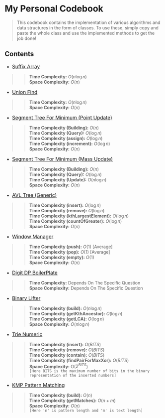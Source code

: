 # My Personal Codebook
> This codebook contains the implementation of various algorithms and data structures in the form of classes. To use these, simply copy and paste the whole class and use the implemented methods to get the job done!

## Contents

- <font size="3"> [Suffix Array](Suffix_Array.txt) </font>
>> **Time Complexity:** $O(n\log{n})$<br />
>> **Space Complexity:** $O(n)$

- <font size="3"> [Union Find](Union_Find.txt) </font>
>> **Time Complexity:** $O(n\log{n})$<br />
>> **Space Complexity:**  $O(n)$

- <font size="3">[Segment Tree For Minimum (Point Update)](Segment_Tree_Point.txt) </font>
>> **Time Complexity (Building):**  $O(n)$ <br />
>> **Time Complexity (Query):** $O(\log{n})$ <br />
>> **Time Complexity (assign):** $O(\log{n})$ <br />
>> **Time Complexity (increment):** $O(\log{n})$ <br />
>> **Space Complexity:**  $O(n)$

- <font size="3">[Segment Tree For Minimum (Mass Update)](Segment_Tree_Mass.txt) </font>
>> **Time Complexity (Building):**  $O(n)$ <br />
>> **Time Complexity (Query):** $O(\log{n})$ <br />
>> **Time Complexity (Update):** $O(n\log{n})$ <br />
>> **Space Complexity:**  $O(n)$

- <font size="3">[AVL Tree (Generic)](AVL_Tree.txt) </font>
>> **Time Complexity (insert):** $O(\log{n})$ <br />
>> **Time Complexity (remove):** $O(\log{n})$ <br />
>> **Time Complexity (kthLargestElement):** $O(\log{n})$ <br />
>> **Time Complexity (countOfGreater):** $O(\log{n})$ <br />
>> **Space Complexity:**  $O(n)$

- <font size="3">[Window Manager](Window_Manager.txt) </font>
>> **Time Complexity (push):** $O(1)$ [Average] <br />
>> **Time Complexity (pop):** $O(1)$ [Average] <br />
>> **Time Complexity (empty):** $O(1)$ <br />
>> **Space Complexity:**  $O(n)$

- <font size="3">[Digit DP BoilerPlate](Digit_DP_BoilerPlate.txt) </font>
>> **Time Complexity:** Depends On The Specific Question <br />
>> **Space Complexity:** Depends On The Specific Question

- <font size="3">[Binary Lifter](Binary_Lifter.txt) </font>
>> **Time Complexity (build):** $O(n\log{n})$ <br />
>> **Time Complexity (getKthAncestor):** $O(\log{n})$ <br />
>> **Time Complexity (getLCA):** $O(\log{n})$ <br />
>> **Space Complexity:** $O(n\log{n})$

- <font size="3">[Trie Numeric](Trie_Numeric.txt) </font>
>> **Time Complexity (insert):** $O(BITS)$ <br />
>> **Time Complexity (remove):** $O(BITS)$ <br />
>> **Time Complexity (contain):** $O(BITS)$ <br />
>> **Time Complexity (findPairForMaxXor):** $O(BITS)$ <br />
>> **Space Complexity:** O($2^{BITS}$) <br />
>> `[Here BITS is the maximum number of bits in the binary representation of the inserted numbers]`

- <font size="3">[KMP Pattern Matching](KMP.txt) </font>
>> **Time Complexity (build):** $O(n)$ <br />
>> **Time Complexity (getMatches):** $O(n + m)$ <br />
>> **Space Complexity:** $O(n)$ <br />
>> `[Here 'n' is pattern length and 'm' is text length]`